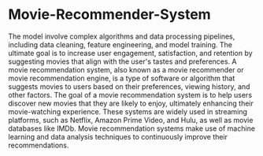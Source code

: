 # Movie-Recommender-System
The model involve complex algorithms and data processing pipelines, including data cleaning, feature engineering, and model training. The ultimate goal is to increase user engagement, satisfaction, and retention by suggesting movies that align with the user's tastes and preferences.
A movie recommendation system, also known as a movie recommender or movie recommendation engine, is a type of software or algorithm that suggests movies to users based on their preferences, viewing history, and other factors. The goal of a movie recommendation system is to help users discover new movies that they are likely to enjoy, ultimately enhancing their movie-watching experience. These systems are widely used in streaming platforms, such as Netflix, Amazon Prime Video, and Hulu, as well as movie databases like IMDb.
Movie recommendation systems make use of machine learning and data analysis techniques to continuously improve their recommendations. 
